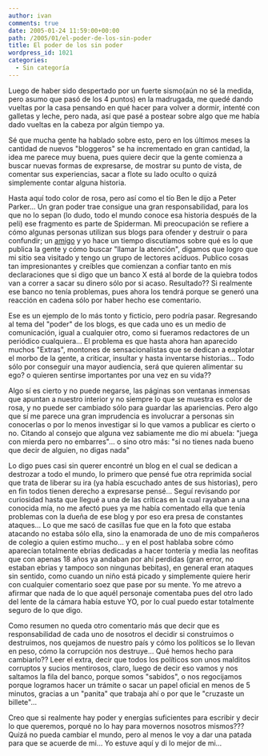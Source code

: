 ```yaml
---
author: ivan
comments: true
date: 2005-01-24 11:59:00+00:00
path: /2005/01/el-poder-de-los-sin-poder
title: El poder de los sin poder
wordpress_id: 1021
categories:
  - Sin categoría
---
```


Luego de haber sido despertado por un fuerte sismo(aún no sé la medida, pero asumo que pasó de los 4 puntos) en la madrugada, me quedé dando vueltas por la casa pensando en qué hacer para volver a dormir, intenté con galletas y leche, pero nada, así que pasé a postear sobre algo que me había dado vueltas en la cabeza por algún tiempo ya.

Sé que mucha gente ha hablado sobre esto, pero en los últimos meses la cantidad de nuevos "bloggeros" se ha incrementado en gran cantidad, la idea me parece muy buena, pues quiere decir que la gente comienza a buscar nuevas formas de expresarse, de mostrar su punto de vista, de comentar sus experiencias, sacar a flote su lado oculto o quizá simplemente contar alguna historia.

Hasta aquí todo color de rosa, pero así como el tío Ben le dijo a Peter Parker... Un gran poder trae consigue una gran responsabilidad, para los que no lo sepan (lo dudo, todo el mundo conoce esa historia después de la peli) ese fragmento es parte de Spiderman. Mi preocupación se refiere a cómo algunas personas utilizan sus blogs para ofender y destruir o para confundir; un [amigo](https://www.amautacorp.com/staff/Rudd-O/) y yo hace un tiempo discutíamos sobre qué es lo que publica la gente y cómo buscar "llamar la atención", digamos que logro que mi sitio sea visitado y tengo un grupo de lectores acíduos. Publico cosas tan impresionantes y creíbles que comienzan a confiar tanto en mis declaraciones que si digo que un banco X está al borde de la quiebra todos van a correr a sacar su dinero sólo por si acaso. Resultado?? Si realmente ese banco no tenía problemas, pues ahora los tendrá porque se generó una reacción en cadena sólo por haber hecho ese comentario.

Ese es un ejemplo de lo más tonto y ficticio, pero podría pasar. Regresando al tema del "poder" de los blogs, es que cada uno es un medio de comunicación, igual a cualquier otro, como si fueramos redactores de un periódico cualquiera... El problema es que hasta ahora han aparecido muchos "Extras", montones de sensacionalistas que se dedican a explotar el morbo de la gente, a criticar, insultar y hasta inventarse historias... Todo sólo por conseguir una mayor audiencia, será que quieren alimentar su ego? o quieren sentirse importantes por una vez en su vida??

Algo sí es cierto y no puede negarse, las páginas son ventanas inmensas que apuntan a nuestro interior y no siempre lo que se muestra es color de rosa, y no puede ser cambiado sólo para guardar las apariencias. Pero algo que sí me parece una gran imprudencia es involucrar a personas sin conocerlas o por lo menos investigar si lo que vamos a publicar es cierto o no. Citando al consejo que alguna vez sabiamente me dio mi abuela: "juega con mierda pero no embarres"... o sino otro más: "si no tienes nada bueno que decir de alguien, no digas nada"

Lo digo pues casi sin querer encontré un blog en el cual se dedican a destrozar a todo el mundo, lo primero que pensé fue otra reprimida social que trata de liberar su ira (ya había escuchado antes de sus historias), pero en fin todos tienen derecho a expresarse pensé... Seguí revisando por curiosidad hasta que llegué a una de las críticas en la cual rayaban a una conocida mía, no me afectó pues ya me había comentado ella que tenía problemas con la dueña de ese blog y por eso era presa de constantes ataques... Lo que me sacó de casillas fue que en la foto que estaba atacando no estaba sólo ella, sino la enamorada de uno de mis compañeros de colegio a quien estimo mucho... y en el post hablaba sobre cómo aparecían totalmente ebrias dedicadas a hacer tontería y media las neofitas que con apenas 18 años ya andaban por ahí perdidas (gran error, no estaban ebrias y tampoco son ningunas bebitas), en general eran ataques sin sentido, como cuando un niño está picado y simplemente quiere herir con cualquier comentario soez que pase por su mente. Yo me atrevo a afirmar que nada de lo que aquél personaje comentaba pues del otro lado del lente de la cámara había estuve YO, por lo cual puedo estar totalmente seguro de lo que digo.

Como resumen no queda otro comentario más que decir que es responsabilidad de cada uno de nosotros el decidir si construimos o destruimos, nos quejamos de nuestro país y cómo los políticos se lo llevan en peso, cómo la corrupción nos destruye... Qué hemos hecho para cambiarlo?? Leer el extra, decir que todos los políticos son unos malditos corruptos y sucios mentirosos, claro, luego de decir eso vamos y nos saltamos la fila del banco, porque somos "sabidos", o nos regocijamos porque logramos hacer un trámite o sacar un papel oficial en menos de 5 minutos, gracias a un "panita" que trabaja ahí o por que le "cruzaste un billete"...

Creo que si realmente hay poder y energías suficientes para escribir y decir lo que queremos, porqué no lo hay para movernos nosotros mismos??? Quizá no pueda cambiar el mundo, pero al menos le voy a dar una patada para que se acuerde de mi... Yo estuve aquí y di lo mejor de mi...
